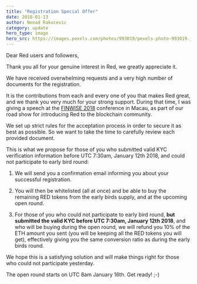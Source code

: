 ```yaml
---
title: "Registration Special Offer"
date: 2018-01-13 
author: Nenad Rakocevic 
category: update
hero_type: image
hero_src: https://images.pexels.com/photos/993019/pexels-photo-993019.jpeg?auto=compress&cs=tinysrgb&h=650&w=940
---
```


Dear Red users and followers,

Thank you all for your genuine interest in Red, we greatly appreciate it.

We have received overwhelming requests and a very high number of documents for the registration.

It is the contributions from each and every one of you that makes Red great, and we thank you very much for your strong support. During that time, I was giving a speech at the [FINWISE 2018](https://www.finwisesummit.com/index-en.html) conference in Macau, as part of our road show for introducing Red to the blockchain community.

We set up strict rules for the acceptation process in order to secure it as best as possible. So we want to take the time to carefully review each provided document.

This is what we propose for those of you who submitted valid KYC verification information before UTC 7:30am, January 12th 2018, and could not participate to early bird round:

1. We will send you a confirmation email informing you about your successful registration.

2. You will then be whitelisted (all at once) and be able to buy the remaining RED tokens from the early birds supply, and at the upcoming open round.

3. For those of you who could not participate to early bird round, __but submitted the valid KYC before UTC 7:30am, January 12th 2018__, and who will be buying during the open round, we will refund you 10% of the ETH amount you sent (you will be keeping all the RED tokens you will get), effectively giving you the same conversion ratio as during the early birds round.

We hope this is a satisfying solution and will make things right for those who could not participate yesterday.

The open round starts on UTC 8am January 16th. Get ready! ;-)
